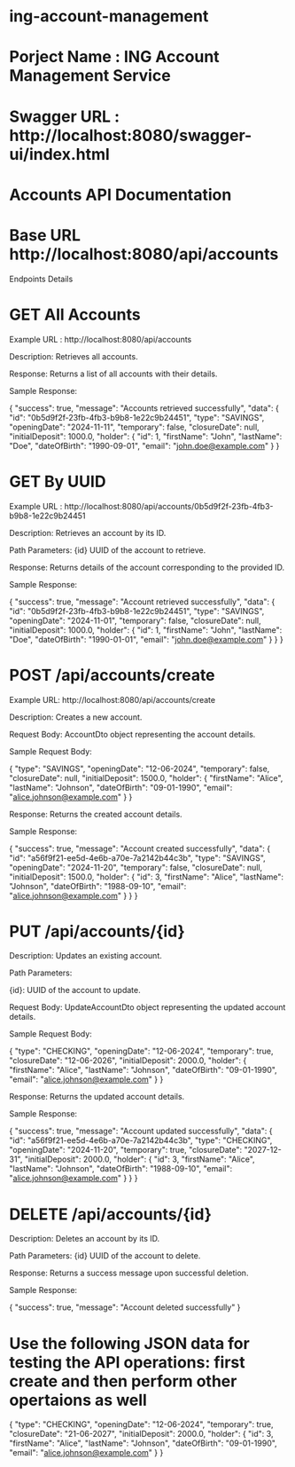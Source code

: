 # ing-account-management

# Porject Name : ING Account Management Service

# Swagger URL : http://localhost:8080/swagger-ui/index.html

# Accounts API Documentation

# Base URL  http://localhost:8080/api/accounts

Endpoints Details 

# GET All Accounts

Example URL : http://localhost:8080/api/accounts

Description: Retrieves all accounts.

Response: Returns a list of all accounts with their details.

Sample Response:

{
  "success": true,
  "message": "Accounts retrieved successfully",
  "data": {
  "id": "0b5d9f2f-23fb-4fb3-b9b8-1e22c9b24451",
    "type": "SAVINGS",
    "openingDate": "2024-11-11",
    "temporary": false,
    "closureDate": null,
    "initialDeposit": 1000.0,
    "holder": {
      "id": 1,
      "firstName": "John",
      "lastName": "Doe",
      "dateOfBirth": "1990-09-01",
      "email": "john.doe@example.com"
  }
}


# GET By UUID

Example URL : http://localhost:8080/api/accounts/0b5d9f2f-23fb-4fb3-b9b8-1e22c9b24451

Description: Retrieves an account by its ID.

Path Parameters: {id} UUID of the account to retrieve.

Response: Returns details of the account corresponding to the provided ID.

Sample Response:

{
  "success": true,
  "message": "Account retrieved successfully",
  "data": {
    "id": "0b5d9f2f-23fb-4fb3-b9b8-1e22c9b24451",
    "type": "SAVINGS",
    "openingDate": "2024-11-01",
    "temporary": false,
    "closureDate": null,
    "initialDeposit": 1000.0,
    "holder": {
      "id": 1,
      "firstName": "John",
      "lastName": "Doe",
      "dateOfBirth": "1990-01-01",
      "email": "john.doe@example.com"
    }
  }
}

# POST /api/accounts/create

Example URL:  http://localhost:8080/api/accounts/create

Description: Creates a new account.

Request Body: AccountDto object representing the account details.

Sample Request Body:

{
  "type": "SAVINGS",
  "openingDate": "12-06-2024",
  "temporary": false,
  "closureDate": null,
  "initialDeposit": 1500.0,
  "holder": {
    "firstName": "Alice",
    "lastName": "Johnson",
    "dateOfBirth": "09-01-1990",
    "email": "alice.johnson@example.com"
  }
}

Response: Returns the created account details.

Sample Response:

{
  "success": true,
  "message": "Account created successfully",
  "data": {
    "id": "a56f9f21-ee5d-4e6b-a70e-7a2142b44c3b",
    "type": "SAVINGS",
    "openingDate": "2024-11-20",
    "temporary": false,
    "closureDate": null,
    "initialDeposit": 1500.0,
    "holder": {
      "id": 3,
      "firstName": "Alice",
      "lastName": "Johnson",
      "dateOfBirth": "1988-09-10",
      "email": "alice.johnson@example.com"
    }
  }
}

# PUT /api/accounts/{id}

Description: Updates an existing account.

Path Parameters:

{id}: UUID of the account to update.

Request Body: UpdateAccountDto object representing the updated account details.

Sample Request Body:


{
  "type": "CHECKING",
  "openingDate": "12-06-2024",
  "temporary": true,
  "closureDate": "12-06-2026",
  "initialDeposit": 2000.0,
  "holder": {
    "firstName": "Alice",
    "lastName": "Johnson",
    "dateOfBirth": "09-01-1990",
    "email": "alice.johnson@example.com"
  }
}

Response: Returns the updated account details.

Sample Response:

{
  "success": true,
  "message": "Account updated successfully",
  "data": {
    "id": "a56f9f21-ee5d-4e6b-a70e-7a2142b44c3b",
    "type": "CHECKING",
    "openingDate": "2024-11-20",
    "temporary": true,
    "closureDate": "2027-12-31",
    "initialDeposit": 2000.0,
    "holder": {
      "id": 3,
      "firstName": "Alice",
      "lastName": "Johnson",
      "dateOfBirth": "1988-09-10",
      "email": "alice.johnson@example.com"
    }
  }
}


# DELETE /api/accounts/{id}

Description: Deletes an account by its ID.

Path Parameters: {id} UUID of the account to delete.

Response: Returns a success message upon successful deletion.

Sample Response:

{
  "success": true,
  "message": "Account deleted successfully"
}




# Use the following JSON data for testing the API operations: first create and then perform other opertaions as well

{
    "type": "CHECKING",
    "openingDate": "12-06-2024",
    "temporary": true,
    "closureDate": "21-06-2027",
    "initialDeposit": 2000.0,
    "holder": {
      "id": 3,
      "firstName": "Alice",
      "lastName": "Johnson",
      "dateOfBirth": "09-01-1990",
      "email": "alice.johnson@example.com"
    }
  }
